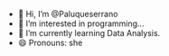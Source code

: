 - 👋 Hi, I’m @Paluqueserrano
- 👀 I’m interested in programming...
- 🌱 I’m currently learning Data Analysis.
- 😄 Pronouns: she

<!---
Paluqueserrano/Paluqueserrano is a ✨ special ✨ repository because its `README.md` (this file) appears on your GitHub profile.
You can click the Preview link to take a look at your changes.
--->

